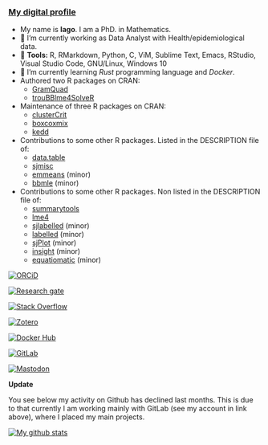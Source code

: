 ### [My digital profile](https://iago-pssjd.github.io)

- My name is **Iago**. I am a PhD. in Mathematics.
- 🔭 I’m currently working as Data Analyst with Health/epidemiological data.
- 💾 **Tools:** R, RMarkdown, Python, C, ViM, Sublime Text, Emacs, RStudio, Visual Studio Code, GNU/Linux, Windows 10
- 🌱 I’m currently learning *Rust* programming language and *Docker*.
- Authored two R packages on CRAN:
    + <a href="https://CRAN.R-project.org/package=GramQuad">GramQuad</a>
    + <a href="https://CRAN.R-project.org/package=trouBBlme4SolveR">trouBBlme4SolveR</a>
- Maintenance of three R packages on CRAN:
    + <a href="https://CRAN.R-project.org/package=clusterCrit">clusterCrit</a>
    + <a href="https://CRAN.R-project.org/package=boxcoxmix">boxcoxmix</a>
    + <a href="https://CRAN.R-project.org/package=kedd">kedd</a>
- Contributions to some other R packages. Listed in the DESCRIPTION file of:
    + <a href="https://CRAN.R-project.org/package=data.table">data.table</a>
    + <a href="https://CRAN.R-project.org/package=sjmisc">sjmisc</a>
    + <a href="https://CRAN.R-project.org/package=emmeans">emmeans</a> (minor)
    + <a href="https://CRAN.R-project.org/package=bbmle">bbmle</a> (minor)
- Contributions to some other R packages. Non listed in the DESCRIPTION file of:
    + <a href="https://CRAN.R-project.org/package=summarytools">summarytools</a>
    + <a href="https://CRAN.R-project.org/package=lme4">lme4</a>
    + <a href="https://CRAN.R-project.org/package=sjlabelled">sjlabelled</a> (minor)
    + <a href="https://CRAN.R-project.org/package=labelled">labelled</a> (minor)
    + <a href="https://CRAN.R-project.org/package=sjPlot">sjPlot</a> (minor)
    + <a href="https://CRAN.R-project.org/package=insight">insight</a> (minor)
    + <a href="https://CRAN.R-project.org/package=equatiomatic">equatiomatic</a> (minor)


<!--
**iago-pssjd/iago-pssjd** is a ✨ _special_ ✨ repository because its `README.md` (this file) appears on your GitHub profile.

Here are some ideas to get you started:

- 👯 I’m looking to collaborate on ...
- 🤔 I’m looking for help with ...
- 💬 Ask me about ...
- 📫 How to reach me: ...
- 😄 Pronouns: ...
- ⚡ Fun fact: ...
-->

<!--
<div itemscope itemtype="https://schema.org/Person"><a itemprop="sameAs" content="https://orcid.org/0000-0002-6725-2638" href="https://orcid.org/0000-0002-6725-2638" target="orcid.widget" rel="me noopener noreferrer" style="vertical-align:top;"><img src="https://orcid.org/sites/default/files/images/orcid_16x16.png" style="width:1em;margin-right:.5em;" alt="ORCID iD icon">https://orcid.org/0000-0002-6725-2638</a></div>
-->

<!--
[![GitHub followers](https://img.shields.io/github/followers/iago-pssjd?label=Follow%20me&style=flat-square&logo=github&logoColor=white&colorB=4CAF50)](https://github.com/login?return_to=%2Fiago-pssjd)
-->

[![ORCiD](https://img.shields.io/badge/-ORCiD-green.svg?style=flat-square&logo=orcid&colorB=gray&labelColor=white)](https://orcid.org/0000-0002-6725-2638)

[![Research gate](https://img.shields.io/badge/-Research%20Gate-green.svg?style=flat-square&logo=researchgate&logoColor=white&colorB=616161&labelColor=00BFA5)](https://www.researchgate.net/profile/Iago-Gine-Vazquez)

[![Stack Overflow](https://img.shields.io/badge/-Stack%20Overflow-green.svg?style=flat-square&logo=stackoverflow&colorB=gray&labelColor=white)](https://stackoverflow.com/users/997979/iago)

[![Zotero](https://img.shields.io/badge/-Zotero-green.svg?style=flat-square&logo=zotero&colorB=gray&labelColor=white&logoColor=CC2936)](https://www.zotero.org/iagogv)

[![Docker Hub](https://img.shields.io/badge/-DockerHub-green.svg?style=flat-square&logo=docker&colorB=gray&labelColor=white)](https://hub.docker.com/u/iagogv)

[![GitLab](https://img.shields.io/badge/-GitLab-green.svg?style=flat-square&logo=gitlab&colorB=gray&labelColor=white)](https://gitlab.com/iagogv)

[![Mastodon](https://img.shields.io/badge/-Mastodon-green.svg?style=flat-square&colorB=gray&labelColor=white&logo=mastodon)](https://social.vivaldi.net/@IGVazquez)


**Update**

You see below my activity on Github has declined last months. This is due to that currently I am working mainly with GitLab (see my account in link above), where I placed my main projects.

[![My github stats](https://github-readme-stats.vercel.app/api?username=iago-pssjd&count_private=true&show_icons=true&theme=cobalt)](https://github.com/anuraghazra/github-readme-stats)

<link rel="me" href="https://social.vivaldi.net/@IGVazquez">
<a rel="me" href="https://social.vivaldi.net/@IGVazquez"></a>

<!--[![Most Used Languages](https://github-readme-stats.vercel.app/api/top-langs/?username=iago-pssjd&count_private=true&show_icons=true&theme=cobalt)](https://github.com/anuraghazra/github-readme-stats)-->

